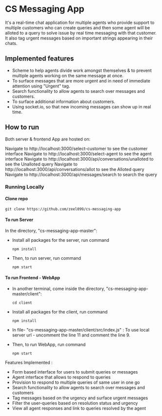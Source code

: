 # CS Messaging App
It's a real-time chat application for multiple agents who provide support to multiple customers who can create queries and then some agent will be alloted to a query to solve issue by real time messaging with that customer. It also tag urgent messages based on important strings appearing in their chats.
## Implemented features
- Scheme to help agents divide work amongst themselves & to prevent multiple agents working on the same message at once.
- To surface messages that are more urgent and in need of immediate attention using "Urgent" tag.
- Search functionality to allow agents to search over messages and customers.
- To surface additional information about customers.
- Using socket.io, so that new incoming messages can show up in real time.

## How to run

Both server & frontend App are hosted on:

<!-- - client: [https://admirable-caramel-5b6f46.netlify.app](https://admirable-caramel-5b6f46.netlify.app)
- server: [https://cs-mesaging-app.onrender.com](https://cs-mesaging-app.onrender.com)
- postman APIs collection: [https://www.postman.com/...](https://www.postman.com/planetary-equinox-821652/workspace/branch-assignment-by-rachit-goel/collection/19949199-eb06d1c9-411a-4dc4-9798-f9d51adc7a9c?action=share&creator=19949199) You can set environment as heroku server or local server. -->

Navigate to http://localhost:3000/select-customer to see the customer interface
Navigate to http://localhost:3000/select-agent to see the agent interface
Navigate to http://localhost:3000/api/conversations/unalloted to see the Unalloted query
Navigate to http://localhost:3000/api/conversations/allot to see the Alloted query
Navigate to http://localhost:3000/api/messages/search to search the query

### Running Locally

#### Clone repo

    git clone https://github.com/zeel099/cs-messaging-app


#### To run Server
In the directory, "cs-messaging-app-master":

- Install all packages for the server, run command
    ```
    npm install
    ```

- Then, to run server, run command
    ```
    npm start
    ```


#### To run Frontend - WebApp
- In another terminal, come inside the directory, "cs-messaging-app-master/client":
    ```
    cd client
    ```

- Install all packages for the client, run command
    ```
    npm install
    ```

- In file- "cs-messaging-app-master/client/src/index.js" :
  To use local server url - uncomment the line 11 and comment the line 9.

- Then, to run WebApp, run command
    ```
    npm start
    ```
Features Implemented : 
- Form based interface for users to submit queries or messages
- Agent interface that allows to respond to queries
- Provision to respond to multiple queries of same user in one go
- Search functionality to allow agents to search over messages and customers
- Tag messages based on the urgency and surface urgent messages
- Filter the user-queries based on resolution status and urgency
- View all agent responses and link to queries resolved by the agent


